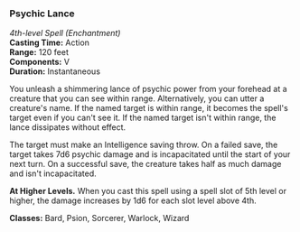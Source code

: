 ### Psychic Lance
*4th-level Spell (Enchantment)*  
**Casting Time:** Action  
**Range:** 120 feet  
**Components:** V  
**Duration:** Instantaneous  

You unleash a shimmering lance of psychic power from your forehead at a creature that you can see within range. Alternatively, you can utter a creature's name. If the named target is within range, it becomes the spell's target even if you can't see it. If the named target isn't within range, the lance dissipates without effect.

The target must make an Intelligence saving throw. On a failed save, the target takes 7d6 psychic damage and is incapacitated until the start of your next turn. On a successful save, the creature takes half as much damage and isn't incapacitated.

**At Higher Levels.** When you cast this spell using a spell slot of 5th level or higher, the damage increases by 1d6 for each slot level above 4th.

**Classes:** Bard, Psion, Sorcerer, Warlock, Wizard
